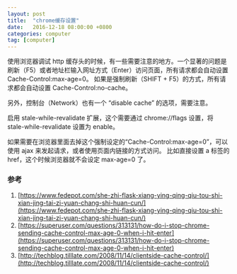 ```yaml
---
layout: post
title:  "chrome缓存设置"
date:   2016-12-18 08:00:00 +0800
categories: computer
tag: [computer]
---
```


使用浏览器调试 http 缓存头的时候，有一些需要注意的地方。一个显著的问题是刷新（F5）或者地址栏输入网址方式（Enter）访问页面，所有请求都会自动设置 Cache-Control:max-age=0。
如果是强制刷新（SHIFT + F5）的方式，所有请求都会自动设置 Cache-Control:no-cache。

另外，控制台（Network）也有一个 “disable cache” 的选项，需要注意。 

启用 stale-while-revalidate 扩展，这个需要通过 chrome://flags 设置，将 stale-while-revalidate 设置为 enable。

如果需要在浏览器里面去掉这个强制设定的“Cache-Control:max-age=0”，可以使用 ajax 来发起请求，或者使用页面内链接的方式访问。
比如直接设置 a 标签的 href，这个时候浏览器就不会设定 max-age=0 了。

<!-- more -->

### 参考

1. [https://www.fedepot.com/she-zhi-flask-xiang-ying-qing-qiu-tou-shi-xian-jing-tai-zi-yuan-chang-shi-huan-cun/](https://www.fedepot.com/she-zhi-flask-xiang-ying-qing-qiu-tou-shi-xian-jing-tai-zi-yuan-chang-shi-huan-cun/)
2. [https://superuser.com/questions/313131/how-do-i-stop-chrome-sending-cache-control-max-age-0-when-i-hit-enter](https://superuser.com/questions/313131/how-do-i-stop-chrome-sending-cache-control-max-age-0-when-i-hit-enter)
3. [http://techblog.tilllate.com/2008/11/14/clientside-cache-control/](http://techblog.tilllate.com/2008/11/14/clientside-cache-control/)